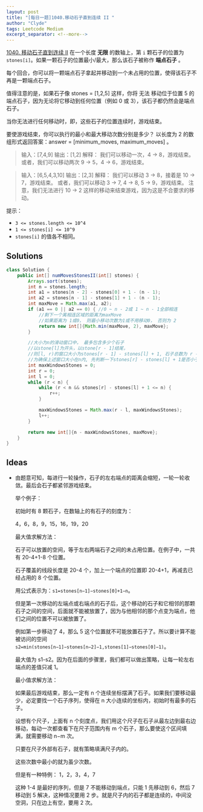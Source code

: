 ```yaml
---
layout: post
title: "[每日一题]1040.移动石子直到连续 II "
author: "Clyde"
tags: Leetcode Medium
excerpt_separator: <!--more-->
---
```


[1040. 移动石子直到连续 II](https://leetcode.cn/problems/moving-stones-until-consecutive-ii/)  在一个长度 **无限** 的数轴上，第 `i` 颗石子的位置为 `stones[i]`。如果一颗石子的位置最小/最大，那么该石子被称作 **端点石子** 。<!--more-->

每个回合，你可以将一颗端点石子拿起并移动到一个未占用的位置，使得该石子不再是一颗端点石子。

值得注意的是，如果石子像 stones = [1,2,5] 这样，你将 无法 移动位于位置 5 的端点石子，因为无论将它移动到任何位置（例如 0 或 3），该石子都仍然会是端点石子。

当你无法进行任何移动时，即，这些石子的位置连续时，游戏结束。

要使游戏结束，你可以执行的最小和最大移动次数分别是多少？ 以长度为 2 的数组形式返回答案：answer = [minimum_moves, maximum_moves] 。

>  输入：[7,4,9]
>  输出：[1,2]
>  解释：
>  我们可以移动一次，4 -> 8，游戏结束。
>  或者，我们可以移动两次 9 -> 5，4 -> 6，游戏结束。


> 输入：[6,5,4,3,10]
> 输出：[2,3]
> 解释：
> 我们可以移动 3 -> 8，接着是 10 -> 7，游戏结束。
> 或者，我们可以移动 3 -> 7, 4 -> 8, 5 -> 9，游戏结束。
> 注意，我们无法进行 10 -> 2 这样的移动来结束游戏，因为这是不合要求的移动。

提示：

- `3 <= stones.length <= 10^4`
- `1 <= stones[i] <= 10^9`
- `stones[i]` 的值各不相同。


##  Solutions


```java
class Solution {
    public int[] numMovesStonesII(int[] stones) {
        Arrays.sort(stones);
        int n = stones.length;
        int a1 = stones[n - 2] - stones[0] + 1 - (n - 1);
        int a2 = stones[n - 1] - stones[1] + 1 - (n - 1);
        int maxMove = Math.max(a1, a2);
        if (a1 == 0 || a2 == 0) { //0 ~ n - 2或 1 ~ n - 1全部相连
            //剩下一个离相连区域的距离为maxMove
            //如果距离为 1或0， 则最小移动次数为1或不用移动0， 否则为 2
            return new int[]{Math.min(maxMove, 2), maxMove};
        }

        //大小为n的滑动窗口中， 最多包含多少个石子
        //以stone[l]为开头，以stone[r - 1]结尾，
        //则[l, r)的窗口大小为stones[r - 1] - stones[l] + 1, 石子总数为 r - l
        //为确保上述窗口大小在n内, 先判断一下stones[r] - stones[l] + 1是否小于等于n
        int maxWindowsStones = 0;
        int r = 0;
        int l = 0;
        while (r < n) {
            while (r < n && stones[r] - stones[l] + 1 <= n) {
                r++;
            }

            maxWindowsStones = Math.max(r - l, maxWindowsStones);
            l++;
        }

        return new int[]{n - maxWindowsStones, maxMove};
    }
}
```

##  Ideas

- 由题意可知，每进行一轮操作，石子的左右端点的距离会缩短，一轮一轮收敛。最后会石子都紧邻游戏结束。

  举个例子：

  初始时有 8 颗石子，在数轴上的有石子的刻度为：
  
  4，6，8，9，15，16，19，20
  
  最大值求解方法：
  
  石子可以放置的空间，等于左右两端石子之间的未占用位置。在例子中，一共有 20-4+1-8 个位置。
  
  石子覆盖的线段长度是 20-4 个，加上一个端点的位置即 20-4+1，再减去已经占用的 8 个位置。
  
  用公式表示为：`s1=stones[n−1]−stones[0]+1−n`。
  
  但是第一次移动的左端点或右端点的石子后，这个移动的石子和它相邻的那颗石子之间的空间，后面就不能被放置了，因为与他相邻的那个点变为端点，他们之间的位置不可以被放置了。
  
  例如第一步移动了 4，那么 5 这个位置就不可能放置石子了。所以要计算不能被访问的空间`s2=min(stones[n−1]−stones[n−2]−1,stones[1]−stones[0]−1)`。
  
  最大值为 s1-s2。因为在后面的步骤里，我们都可以做出策略，让每一轮左右端点的差值只减 1。
  
  最小值求解方法：
  
  如果最后游戏结束，那么一定有 
  n 个连续坐标摆满了石子。如果我们要移动最少，必定要找一个石子序列，使得在 n 大小连续的坐标内，初始时有最多的石子。
  
  设想有个尺子，上面有 n 个刻度点，我们用这个尺子在石子从最左边到最右边移动，每动一次都查看下在尺子范围内有 m 个石子，那么要使这个区间填满，就需要移动 n−m 次。
  
  只要在尺子外部有石子，就有策略填满尺子内的。
  
  这些次数中最小的就为虽少次数。
  
  但是有一种特例：
  1，2，3，4，7
  
  这种 1-4 是最好的序列，但是 7 不能移动到端点，只能 1 先移动到 6，然后 7 移动到 5 解决，这种情况要用 2 步。就是尺子内的石子都是连续的，中间没空洞，只在边上有空，要用 2 次。
  
